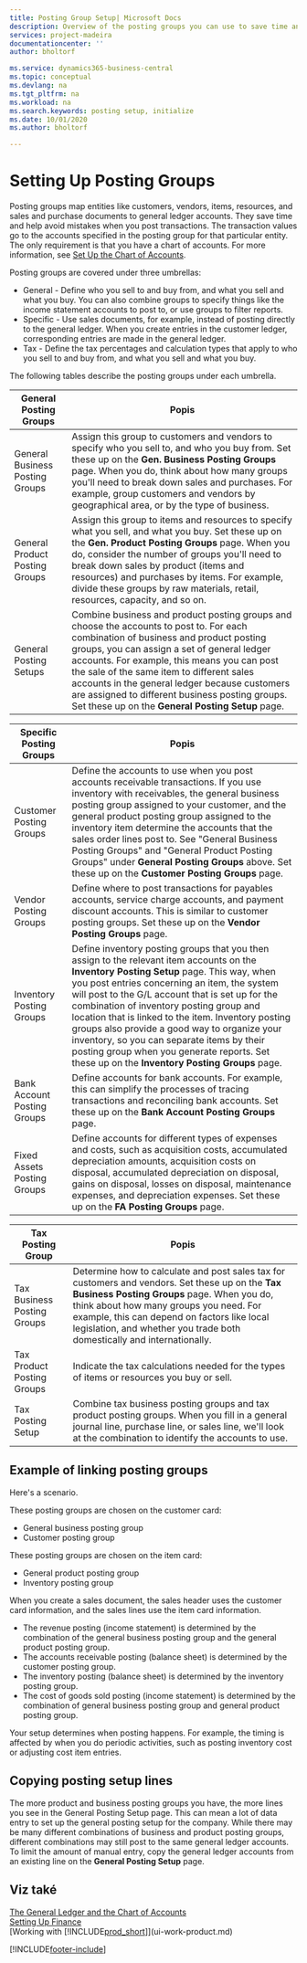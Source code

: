```yaml
---
title: Posting Group Setup| Microsoft Docs
description: Overview of the posting groups you can use to save time and avoid mistakes when you post transactions.
services: project-madeira
documentationcenter: ''
author: bholtorf

ms.service: dynamics365-business-central
ms.topic: conceptual
ms.devlang: na
ms.tgt_pltfrm: na
ms.workload: na
ms.search.keywords: posting setup, initialize
ms.date: 10/01/2020
ms.author: bholtorf

---
```

# Setting Up Posting Groups
Posting groups map entities like customers, vendors, items, resources, and sales and purchase documents to general ledger accounts. They save time and help avoid mistakes when you post transactions. The transaction values go to the accounts specified in the posting group for that particular entity. The only requirement is that you have a chart of accounts. For more information, see [Set Up the Chart of Accounts](finance-setup-chart-accounts.md).

Posting groups are covered under three umbrellas:

* General - Define who you sell to and buy from, and what you sell and what you buy. You can also combine groups to specify things like the income statement accounts to post to, or use groups to filter reports.
* Specific - Use sales documents, for example, instead of posting directly to the general ledger. When you create entries in the customer ledger, corresponding entries are made in the general ledger.
* Tax - Define the tax percentages and calculation types that apply to who you sell to and buy from, and what you sell and what you buy.

The following tables describe the posting groups under each umbrella.

| General Posting Groups | Popis |
| --- | --- |
| General Business Posting Groups | Assign this group to customers and vendors to specify who you sell to, and who you buy from. Set these up on the **Gen. Business Posting Groups** page. When you do, think about how many groups you'll need to break down sales and purchases. For example, group customers and vendors by geographical area, or by the type of business. |
| General Product Posting Groups | Assign this group to items and resources to specify what you sell, and what you buy. Set these up on the **Gen. Product Posting Groups** page. When you do, consider the number of groups you'll need to break down sales by product (items and resources) and purchases by items. For example, divide these groups by raw materials, retail, resources, capacity, and so on. |
| General Posting Setups | Combine business and product posting groups and choose the accounts to post to. For each combination of business and product posting groups, you can assign a set of general ledger accounts. For example, this means you can post the sale of the same item to different sales accounts in the general ledger because customers are assigned to different business posting groups. Set these up on the **General Posting Setup** page. |

| Specific Posting Groups | Popis |
| --- | --- |
| Customer Posting Groups | Define the accounts to use when you post accounts receivable transactions. If you use inventory with receivables, the general business posting group assigned to your customer, and the general product posting group assigned to the inventory item determine the accounts that the sales order lines post to. See "General Business Posting Groups" and "General Product Posting Groups" under **General Posting Groups** above. Set these up on the **Customer Posting Groups** page. |
| Vendor Posting Groups | Define where to post transactions for payables accounts, service charge accounts, and payment discount accounts. This is similar to customer posting groups. Set these up on the **Vendor Posting Groups** page. |
| Inventory Posting Groups | Define inventory posting groups that you then assign to the relevant item accounts on the **Inventory Posting Setup** page. This way, when you post entries concerning an item, the system will post to the G/L account that is set up for the combination of inventory posting group and location that is linked to the item. Inventory posting groups also provide a good way to organize your inventory, so you can separate items by their posting group when you generate reports. Set these up on the **Inventory Posting Groups** page. |
| Bank Account Posting Groups | Define accounts for bank accounts. For example, this can simplify the processes of tracing transactions and reconciling bank accounts. Set these up on the **Bank Account Posting Groups** page. |
| Fixed Assets Posting Groups | Define accounts for different types of expenses and costs, such as acquisition costs, accumulated depreciation amounts, acquisition costs on disposal, accumulated depreciation on disposal, gains on disposal, losses on disposal, maintenance expenses, and depreciation expenses. Set these up on the **FA Posting Groups** page. |

| Tax Posting Group | Popis |
| --- | --- |
| Tax Business Posting Groups | Determine how to calculate and post sales tax for customers and vendors. Set these up on the **Tax Business Posting Groups** page. When you do, think about how many groups you need. For example, this can depend on factors like local legislation, and whether you trade both domestically and internationally. |
| Tax Product Posting Groups | Indicate the tax calculations needed for the types of items or resources you buy or sell. |
| Tax Posting Setup | Combine tax business posting groups and tax product posting groups. When you fill in a general journal line, purchase line, or sales line, we'll look at the combination to identify the accounts to use. |

## Example of linking posting groups
Here's a scenario.

These posting groups are chosen on the customer card:

* General business posting group
* Customer posting group

These posting groups are chosen on the item card:

* General product posting group
* Inventory posting group

When you create a sales document, the sales header uses the customer card information, and the sales lines use the item card information.

* The revenue posting (income statement) is determined by the combination of the general business posting group and the general product posting group.
* The accounts receivable posting (balance sheet) is determined by the customer posting group.
* The inventory posting (balance sheet) is determined by the inventory posting group.
* The cost of goods sold posting (income statement) is determined by the combination of general business posting group and general product posting group.

Your setup determines when posting happens. For example, the timing is affected by when you do periodic activities, such as posting inventory cost or adjusting cost item entries.

## Copying posting setup lines
The more product and business posting groups you have, the more lines you see in the General Posting Setup page. This can mean a lot of data entry to set up the general posting setup for the company. While there may be many different combinations of business and product posting groups, different combinations may still post to the same general ledger accounts. To limit the amount of manual entry, copy the general ledger accounts from an existing line on the **General Posting Setup** page.

## Viz také
[The General Ledger and the Chart of Accounts](finance-general-ledger.md)  
[Setting Up Finance](finance-setup-finance.md)  
[Working with [!INCLUDE[prod_short](includes/prod_short.md)]](ui-work-product.md)


[!INCLUDE[footer-include](includes/footer-banner.md)]